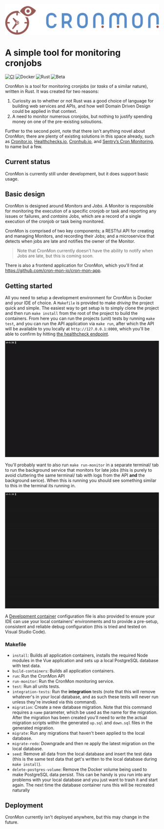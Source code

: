 ![CronMon Logo](.github/logo.svg)

# A simple tool for monitoring cronjobs

[![CI](https://github.com/howamith/cron-mon/actions/workflows/ci.yml/badge.svg)](https://github.com/howamith/cron-mon/actions/workflows/ci.yml)
![Docker](https://img.shields.io/badge/Docker-2CA5E0?logo=docker&logoColor=white)
![Rust](https://img.shields.io/badge/Rust-000000?logo=rust&logoColor=white)
![Beta](https://img.shields.io/badge/Status-beta-blue)

CronMon is a tool for monitoring cronjobs (or _tasks_ of a similar nature), written in Rust. It was
created for two reasons:

1. Curiosity as to whether or not Rust was a good choice of language for building web services and
   APIs, and how well Domain Driven Design could be applied in that context.
2. A need to monitor numerous cronjobs, but nothing to justify spending money on one of the
   pre-existing soloutions.

Further to the second point, note that there isn't anything novel about CronMon; there are plenty of
existing solutions in this space already, such as
[Cronitor.io](https://cronitor.io/cron-job-monitoring), [Healthchecks.io](https://healthchecks.io),
[Cronhub.io](https://cronhub.io), and
[Sentry’s Cron Monitoring](https://sentry.io/for/cron-monitoring/), to name but a few.

## Current status

CronMon is currently still under development, but it does support basic usage.

## Basic design

CronMon is designed around _Monitors_ and _Jobs_. A Monitor is responsible for monitoring the
execution of a specific cronjob or task and reporting any issues or failures, and _contains_ Jobs,
which are a record of a single execution of the cronjob or task being monitored.

CronMon is comprised of two key components; a RESTful API for creating and managing Monitors, and
recording their Jobs; and a microservice that detects when jobs are late and notifies the owner of
the Monitor.

> Note that CronMon currently doesn't have the ability to notify when Jobs are late, but this is
> coming soon.

There is also a frontend application for CronMon, which you'll find at
https://github.com/cron-mon-io/cron-mon-app.

## Getting started

All you need to setup a development environment for CronMon is Docker and your IDE of choice. A
`Makefile` is provided to make _driving_ the project quick and simple. The easiest way to get setup
is to simply clone the project and then run `make install` from the root of the project to build the
containers. From here you can run the projects (unit) tests by running `make test`, and you can run
the API application via `make run`, after which the API will be available to you locally at
`http://127.0.0.1:8000`, which you'll be able to confirm by hitting
[the healthcheck endpoint](http://127.0.0.1:8000/api/v1/health).

![Running the API](.github/getting-started.gif)

You'll probably want to also run `make run-monitor` in a separate terminal/ tab to run the
background service that monitors for late jobs (this is purely to avoid cluttering the same
terminal/ tab with logs from the API **and** the background serice). When this is running you should
see something similar to this in the terminal its running in.

![Running the monitor](.github/run-monitor.gif)

A [Development container](https://containers.dev/) configuration file is also provided to ensure
your IDE can use your local containers' environments and to provide a pre-setup, consistent and
reliable debug configuration (this is tried and tested on Visual Studio Code).

### Makefile

- `install`: Builds all application containers, installs the required Node modules in the Vue
  application and sets up a local PostgreSQL database with test data.
- `build-containers`: Builds all application containers.
- `run`: Run the CronMon API
- `run-monitor`: Run the CronMon monitoring service.
- `test`: Run all units tests.
- `integration-tests`: Run the **integration** tests (note that this will remove whatever's in your
  local database, and as such these tests will never run unless they're invoked via this command).
- `migration`: Create a new database migration. Note that this command requires a `name` parameter,
  which be used as the name for the migration. After the migration has been created you'll need to
  write the actual migration scripts within the generated `up.sql` and `down.sql` files in the
  generated migration.
- `migrate`: Run any migrations that haven't been applied to the local database.
- `migrate-redo`: Downgrade and then re apply the latest migration on the local database.
- `seed`: Remove all data from the local database and insert the test data (this is the same test
  data that get's written to the local database during `make install`).
- `delete-postgres-volume`: Remove the Docker volume being used to make PostgreSQL data persist.
  This can be handy is you run into any problems with your local database and you just want to trash
  it and start again. The next time the database container runs this will be recreated naturally

## Deployment

CronMon currently isn't deployed anywhere, but this may change in the future.
